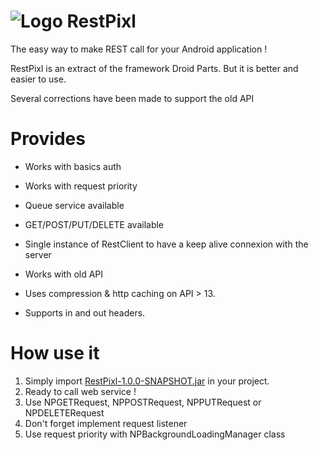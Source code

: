 ![Logo](https://raw.github.com/neopixl/RestPixl/master/Sample/RestPixlSample/res/drawable-xxhdpi/small.png ) RestPixl
========

The easy way to make REST call for your Android application !

RestPixl is an extract of the framework Droid Parts. But it is better and easier to use. 

Several corrections have been made to support the old API

Provides
========

- Works with basics auth

- Works with request priority

- Queue service available

- GET/POST/PUT/DELETE available

- Single instance of RestClient to have a keep alive connexion with the server

- Works with old API 

- Uses compression & http caching on API > 13.
- Supports in and out headers.


How use it
========

1. Simply import [RestPixl-1.0.0-SNAPSHOT.jar](https://github.com/neopixl/RestPixl/raw/master/Sample/RestPixlSample/libs/RestPixl-1.0.0-SNAPSHOT.jar "RestPixl-1.0.0-SNAPSHOT.jar") in your project.
2. Ready to call web service !
3. Use NPGETRequest, NPPOSTRequest, NPPUTRequest or NPDELETERequest
4. Don't forget implement request listener
5. Use request priority with NPBackgroundLoadingManager class
